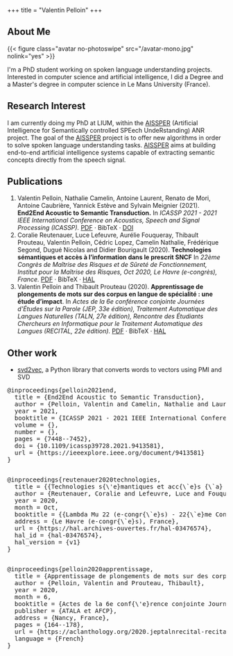 +++
title = "Valentin Pelloin"
+++

## About Me

{{< figure class="avatar no-photoswipe" src="/avatar-mono.jpg" nolink="yes" >}}

I'm a PhD student working on spoken language understanding projects.
Interested in computer science and artificial intelligence, I did a Degree and a Master's degree in computer science in Le Mans University (France).

## Research Interest

I am currently doing my PhD at LIUM, within the [AISSPER](https://aissper.univ-avignon.fr) (Artificial Intelligence for Semantically controlled SPEech UndeRstanding) ANR project. The goal of the [AISSPER](https://aissper.univ-avignon.fr) project is to offer new algorithms in order to solve spoken language understanding tasks. [AISSPER](https://aissper.univ-avignon.fr) aims at building end-to-end artificial intelligence systems capable of extracting semantic concepts directly from the speech signal.

## Publications

<div>
<ol class="publications">
	<li>
		Valentin Pelloin, Nathalie Camelin, Antoine Laurent, Renato de Mori, Antoine Caubrière, Yannick Estève and Sylvain Meignier (2021).
		<b>End2End Acoustic to Semantic Transduction.</b>
		In <i>ICASSP 2021 - 2021 IEEE International Conference on Acoustics, Speech and Signal Processing (ICASSP).</i>
		<a href="https://arxiv.org/pdf/2102.01013.pdf">PDF</a> · <a style='cursor:pointer' id="open-icassp2021">BibTeX</a> · <a href="https://doi.org/10.1109/ICASSP39728.2021.9413581">DOI</a>
	</li>
	<li>
		Coralie Reutenauer, Luce Lefeuvre, Aurélie Fouqueray, Thibault Prouteau, Valentin Pelloin, Cédric Lopez, Camelin Nathalie, Frédérique Segond, Dugué Nicolas and Didier Bourigault (2020).
		<b>Technologies sémantiques et accès à l’information dans le prescrit SNCF</b>
		In <i>22ème Congrès de Maîtrise des Risques et de Sûreté de Fonctionnement, Institut pour la Maîtrise des Risques, Oct 2020, Le Havre (e-congrès), France.</i>
		<a href="https://hal.archives-ouvertes.fr/hal-03476574/document">PDF</a> · <a style='cursor:pointer' id='open-lambdamu2020'>BibTeX</a> · <a href="https://hal.archives-ouvertes.fr/hal-03476574/">HAL</a>
	</li>
	<li>
		Valentin Pelloin and Thibault Prouteau (2020).
		<b>Apprentissage de plongements de mots sur des corpus en langue de spécialité : une étude d’impact</b>.
		In <i>Actes de la 6e conférence conjointe Journées d'Études sur la Parole (JEP, 33e édition), Traitement Automatique des Langues Naturelles (TALN, 27e édition), Rencontre des Étudiants Chercheurs en Informatique pour le Traitement Automatique des Langues (RECITAL, 22e édition).</i>
		<a href="https://www.aclweb.org/anthology/2020.jeptalnrecital-recital.13.pdf">PDF</a> · <a style='cursor:pointer' id='open-recital2020'>BibTeX</a> · <a href="https://hal.archives-ouvertes.fr/hal-02786198v3">HAL</a>
	</li>
</ol>
</div>

## Other work

- [svd2vec](https://github.com/valentinp72/svd2vec), a Python library that converts words to vectors using PMI and SVD


<!-- https://flamingtempura.github.io/bibtex-tidy/ -->

<div id="icassp2021" class="modal">
	<div class="modal-content">
		<div class="close-button"><span class="icon-cross"></span></div>
		<div class='bibtex'>
			<pre>
@inproceedings{pelloin2021end,
  title = {End2End Acoustic to Semantic Transduction},
  author = {Pelloin, Valentin and Camelin, Nathalie and Laurent, Antoine and De Mori, Renato and Caubrière, Antoine and Estève, Yannick and Meignier, Sylvain},
  year = 2021,
  booktitle = {ICASSP 2021 - 2021 IEEE International Conference on Acoustics, Speech and Signal Processing (ICASSP)},
  volume = {},
  number = {},
  pages = {7448--7452},
  doi = {10.1109/icassp39728.2021.9413581},
  url = {https://ieeexplore.ieee.org/document/9413581}
}
			</pre>
		</div>
	</div>
</div>

<div id="lambdamu2020" class="modal">
	<div class="modal-content">
		<div class="close-button"><span class="icon-cross"></span></div>
		<div class='bibtex'>
			<pre>
@inproceedings{reutenauer2020technologies,
  title = {{Technologies s{\'e}mantiques et acc{\`e}s {\`a} l'information dans le prescrit SNCF}},
  author = {Reutenauer, Coralie and Lefeuvre, Luce and Fouqueray, Aur{\'e}lie and Prouteau, Thibault and Pelloin, Valentin and Lopez, C{\'e}dric and Nathalie, Camelin and Segond, Fr{\'e}d{\'e}rique and Nicolas, Dugu{\'e} and Bourigault, Didier},
  year = 2020,
  month = Oct,
  booktitle = {{Lambda Mu 22 (e-congr{\`e}s) - 22{\`e}me Congr{\`e}s de Ma{\^i}trise des Risques et de S{\^u}ret{\'e} de Fonctionnement, Institut pour la Ma{\^i}trise des Risques}},
  address = {Le Havre (e-congr{\`e}s), France},
  url = {https://hal.archives-ouvertes.fr/hal-03476574},
  hal_id = {hal-03476574},
  hal_version = {v1}
}
			</pre>
		</div>
	</div>
</div>

<div id="recital2020" class="modal">
	<div class="modal-content">
		<div class="close-button"><span class="icon-cross"></span></div>
		<div class='bibtex'>
			<pre>
@inproceedings{pelloin2020apprentissage,
  title = {Apprentissage de plongements de mots sur des corpus en langue de sp{\'e}cialit{\'e} : une {\'e}tude d{'}impact},
  author = {Pelloin, Valentin and Prouteau, Thibault},
  year = 2020,
  month = 6,
  booktitle = {Actes de la 6e conf{\'e}rence conjointe Journ{\'e}es d'{\'E}tudes sur la Parole (JEP, 33e {\'e}dition), Traitement Automatique des Langues Naturelles (TALN, 27e {\'e}dition), Rencontre des {\'E}tudiants Chercheurs en Informatique pour le Traitement Automatique des Langues (R{\'E}CITAL, 22e {\'e}dition). Volume 3 : Rencontre des {\'E}tudiants Chercheurs en Informatique pour le TAL},
  publisher = {ATALA et AFCP},
  address = {Nancy, France},
  pages = {164--178},
  url = {https://aclanthology.org/2020.jeptalnrecital-recital.13},
  language = {French}
}
			</pre>
		</div>
	</div>
</div>

<!-- <div id="nextpaperid" class="modal"> -->
<!-- 	<div class="modal-content"> -->
<!-- 		<div class="close-button"><span class="icon-cross"></span></div> -->
<!-- 		<div class='bibtex'> -->
<!-- 			<pre> -->
<!-- 			</pre> -->
<!-- 		</div> -->
<!-- 	</div> -->
<!-- </div> -->

<!-- enabling modal boxes -->
<script type="text/javascript" src="/modal.js"></script>
